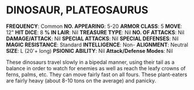 # DINOSAUR, PLATEOSAURUS

**FREQUENCY**: Common
**NO. APPEARING**: 5-20
**ARMOR CLASS**: 5
**MOVE**: 12"
**HIT DICE**: 8
**% IN LAIR**: Nil
**TREASURE TYPE**: Nil
**NO. OF ATTACKS**: Nil
**DAMAGE/ATTACK**: Nil
**SPECIAL ATTACKS**: Nil
**SPECIAL DEFENSES**: Nil
**MAGIC RESISTANCE**: Standard
**INTELLIGENCE**: Non-
**ALIGNMENT**: Neutral
**SIZE**: L (20'+ long)
**PSIONIC ABILITY**: Nil
**Attack/Defense Modes**: Nil

These dinosaurs travel slowly in a bipedal manner, using their tail as a balance in order to watch for enemies as well as reach the leafy crowns of ferns, palms, etc. They can move fairly fast on all fours. These plant-eaters are fairly heavy (about 8-10 tons on the average) and panicky.

